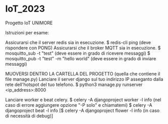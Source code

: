 # IoT_2023
Progetto IoT UNIMORE

Istruzioni per esame:

Assicurarsi che il server redis sia in esecuzione.
    $ redis-cli ping (deve rispondere con PONG)
Assicurarsi che il broker MQTT sia in esecuzione.
    $ mosquitto_sub -t "test" (deve essere in grado di ricevere messaggi)
    $ mosquitto_pub -t "test" -m "hello world" (deve essere in grado di inviare messaggi)

MUOVERSI DENTRO LA CARTELLA DEL PROGETTO (quella che contiene il file manage.py)
Lanciare il server django sul tuo indirizzo IP asseganto dalla rete dell'hotspot del tuo telefono.
    $ python3 manage.py runserver <ip_address>:8000

Lanciare worker e beat celery.
    $ celery -A djangoproject worker -l info (nel caso di errore aggiungere opzione "-P solo" e chiamatemi)
    $ celery -A djangoproject beat -l info
    [$ celery -A djangoproject flower -l info (in caso di necessità di debug)]